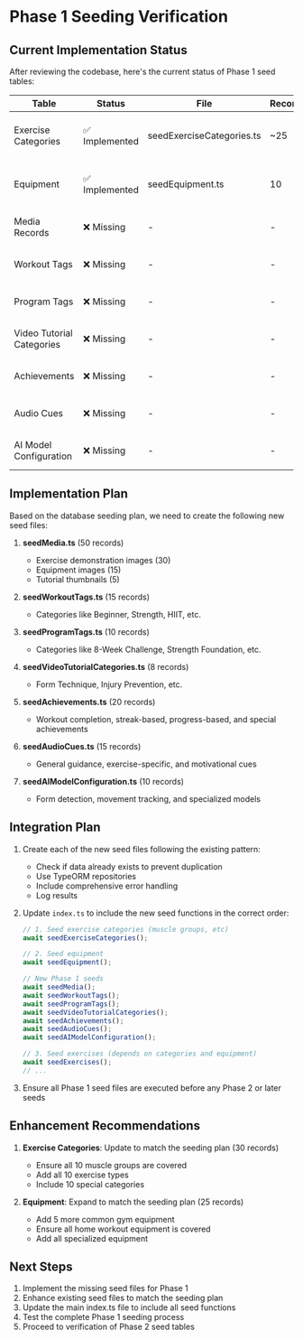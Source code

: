 # Phase 1 Seeding Verification

## Current Implementation Status

After reviewing the codebase, here's the current status of Phase 1 seed tables:

| Table                    | Status           | File                          | Records | Notes                                      |
|--------------------------|------------------|-------------------------------|---------|-------------------------------------------|
| Exercise Categories      | ✅ Implemented   | seedExerciseCategories.ts     | ~25     | Includes muscle groups and movement patterns |
| Equipment                | ✅ Implemented   | seedEquipment.ts              | 10      | Basic equipment items with properties      |
| Media Records            | ❌ Missing       | -                             | -       | No implementation found                    |
| Workout Tags             | ❌ Missing       | -                             | -       | No implementation found                    |
| Program Tags             | ❌ Missing       | -                             | -       | No implementation found                    |
| Video Tutorial Categories| ❌ Missing       | -                             | -       | No implementation found                    |
| Achievements             | ❌ Missing       | -                             | -       | No implementation found                    |
| Audio Cues               | ❌ Missing       | -                             | -       | No implementation found                    |
| AI Model Configuration   | ❌ Missing       | -                             | -       | No implementation found                    |

## Implementation Plan

Based on the database seeding plan, we need to create the following new seed files:

1. **seedMedia.ts** (50 records)
   - Exercise demonstration images (30)
   - Equipment images (15)
   - Tutorial thumbnails (5)

2. **seedWorkoutTags.ts** (15 records)
   - Categories like Beginner, Strength, HIIT, etc.

3. **seedProgramTags.ts** (10 records)
   - Categories like 8-Week Challenge, Strength Foundation, etc.

4. **seedVideoTutorialCategories.ts** (8 records)
   - Form Technique, Injury Prevention, etc.

5. **seedAchievements.ts** (20 records)
   - Workout completion, streak-based, progress-based, and special achievements

6. **seedAudioCues.ts** (15 records)
   - General guidance, exercise-specific, and motivational cues

7. **seedAIModelConfiguration.ts** (10 records)
   - Form detection, movement tracking, and specialized models

## Integration Plan

1. Create each of the new seed files following the existing pattern:
   - Check if data already exists to prevent duplication
   - Use TypeORM repositories
   - Include comprehensive error handling
   - Log results

2. Update `index.ts` to include the new seed functions in the correct order:
   ```typescript
   // 1. Seed exercise categories (muscle groups, etc)
   await seedExerciseCategories();
   
   // 2. Seed equipment
   await seedEquipment();
   
   // New Phase 1 seeds
   await seedMedia();
   await seedWorkoutTags();
   await seedProgramTags();
   await seedVideoTutorialCategories();
   await seedAchievements();
   await seedAudioCues();
   await seedAIModelConfiguration();
   
   // 3. Seed exercises (depends on categories and equipment)
   await seedExercises();
   // ...
   ```

3. Ensure all Phase 1 seed files are executed before any Phase 2 or later seeds

## Enhancement Recommendations

1. **Exercise Categories**: Update to match the seeding plan (30 records)
   - Ensure all 10 muscle groups are covered
   - Add all 10 exercise types
   - Include 10 special categories

2. **Equipment**: Expand to match the seeding plan (25 records)
   - Add 5 more common gym equipment
   - Ensure all home workout equipment is covered
   - Add all specialized equipment

## Next Steps

1. Implement the missing seed files for Phase 1
2. Enhance existing seed files to match the seeding plan
3. Update the main index.ts file to include all seed functions
4. Test the complete Phase 1 seeding process
5. Proceed to verification of Phase 2 seed tables 